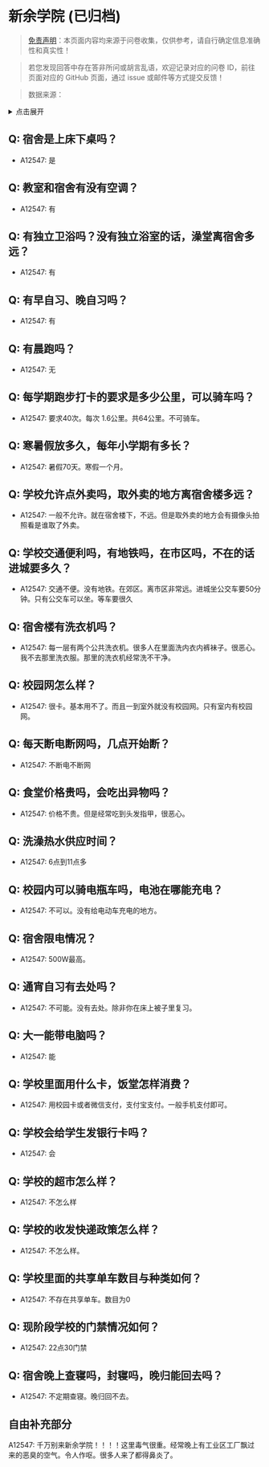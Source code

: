 # 新余学院 (已归档)

> [免责声明](https://colleges.chat/#_3)：本页面内容均来源于问卷收集，仅供参考，请自行确定信息准确性和真实性！

> 若您发现回答中存在答非所问或胡言乱语，欢迎记录对应的问卷 ID，前往页面对应的 GitHub 页面，通过 issue 或邮件等方式提交反馈！

> 数据来源：

<details><summary>点击展开</summary>
<ul>
<li>A12547: 1518718677@qq.com (2022 年 06 月)</li>
</ul>
</details>

## Q: 宿舍是上床下桌吗？

- A12547: 是

## Q: 教室和宿舍有没有空调？

- A12547: 有

## Q: 有独立卫浴吗？没有独立浴室的话，澡堂离宿舍多远？

- A12547: 有

## Q: 有早自习、晚自习吗？

- A12547: 有

## Q: 有晨跑吗？

- A12547: 无

## Q: 每学期跑步打卡的要求是多少公里，可以骑车吗？

- A12547: 要求40次。每次 1.6公里。共64公里。不可骑车。

## Q: 寒暑假放多久，每年小学期有多长？

- A12547: 暑假70天。寒假一个月。

## Q: 学校允许点外卖吗，取外卖的地方离宿舍楼多远？

- A12547: 一般不允许。就在宿舍楼下，不远。但是取外卖的地方会有摄像头拍照看是谁取了外卖。

## Q: 学校交通便利吗，有地铁吗，在市区吗，不在的话进城要多久？

- A12547: 交通不便。没有地铁。在郊区。离市区非常远。进城坐公交车要50分钟。只有公交车可以坐。等车要很久

## Q: 宿舍楼有洗衣机吗？

- A12547: 每一层有两个公共洗衣机。很多人在里面洗内衣内裤袜子。很恶心。我不去那里洗衣服。那里的洗衣机经常洗不干净。

## Q: 校园网怎么样？

- A12547: 很卡。基本用不了。而且一到室外就没有校园网。只有室内有校园网。

## Q: 每天断电断网吗，几点开始断？

- A12547: 不断电不断网

## Q: 食堂价格贵吗，会吃出异物吗？

- A12547: 价格不贵。但是经常吃到头发指甲，很恶心。

## Q: 洗澡热水供应时间？

- A12547: 6点到11点多

## Q: 校园内可以骑电瓶车吗，电池在哪能充电？

- A12547: 不可以。没有给电动车充电的地方。

## Q: 宿舍限电情况？

- A12547: 500W最高。

## Q: 通宵自习有去处吗？

- A12547: 不可能。没有去处。除非你在床上被子里复习。

## Q: 大一能带电脑吗？

- A12547: 能

## Q: 学校里面用什么卡，饭堂怎样消费？

- A12547: 用校园卡或者微信支付，支付宝支付。一般手机支付即可。

## Q: 学校会给学生发银行卡吗？

- A12547: 会

## Q: 学校的超市怎么样？

- A12547: 不怎么样

## Q: 学校的收发快递政策怎么样？

- A12547: 不怎么样。

## Q: 学校里面的共享单车数目与种类如何？

- A12547: 不存在共享单车。数目为0

## Q: 现阶段学校的门禁情况如何？

- A12547: 22点30门禁

## Q: 宿舍晚上查寝吗，封寝吗，晚归能回去吗？

- A12547: 不定期查寝。晚归回不去。

## 自由补充部分

A12547: 千万别来新余学院！！！！这里毒气很重。经常晚上有工业区工厂飘过来的恶臭的空气。令人作呕。很多人来了都得鼻炎了。